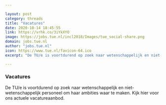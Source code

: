 ```yaml
---

layout: post
category: threads
title: "Vacatures"
date: 2020-10-14 18:45:55
link: https://vrhk.co/3iYkXYO
image: https://jobs.tue.nl/incl2018/Images/tue_social-share.png
domain: jobs.tue.nl
author: "jobs.tue.nl"
icon: https://www.tue.nl/favicon-64.ico
excerpt: "De TU/e is voortdurend op zoek naar wetenschappelijk en niet-wetenschappelijk personeel om haar ambities waar te maken. Kijk hier voor ons actuele vacatureaanbod."

---
```


### Vacatures

De TU/e is voortdurend op zoek naar wetenschappelijk en niet-wetenschappelijk personeel om haar ambities waar te maken. Kijk hier voor ons actuele vacatureaanbod.